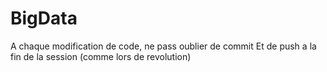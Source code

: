 # BigData

A chaque modification de code, ne pass oublier de commit
Et de push a la fin de la session (comme lors de revolution)


